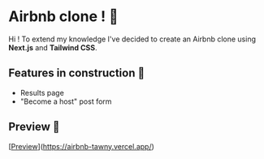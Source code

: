# Airbnb clone ! :wave:

Hi !
To extend my knowledge I've decided to create an Airbnb clone using **Next.js** and **Tailwind CSS**.

## Features in construction :construction:

- Results page
- "Become a host" post form

## Preview 👀

[[Preview](./preview.png)](https://airbnb-tawny.vercel.app/)
